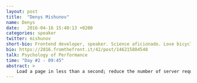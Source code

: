 ```yaml
---
layout: post
title:  "Denys Mishunov"
name: Denys
date:   2016-04-16 15:40:13 +0200
categories: speaker
twitter: mishunov
short-bio: Frontend developer, speaker. Science aficionado. Love bicycles, art, history. Sometimes writing for @smashingmag. Working with @uniwebno, @FastName
bio: https://2016.fromthefront.it/42/post/146215884548
talk: Psychology of Performance
time: "Day #2 - 09:45"
abstract: >
    Load a page in less than a second; reduce the number of server requests; keep your CSS and JS merged and compressed to keep them under 50 kilobytes” – these are just a few among technical solutions and recommendations we are getting in the industry to tackle performance issues. But there is one catch – your users don’t care about absolute values in kilobytes, milliseconds and number of requests. Performance is not about Mathematics. Performance is about Perception. This talk is about perception, neuroscience and psychology.
---
```

